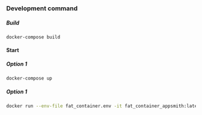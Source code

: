 ### Development command
##### Build
```
docker-compose build

```
#### Start
##### Option 1
```
docker-compose up
```
##### Option 1

```bash
docker run --env-file fat_container.env -it fat_container_appsmith:latest /bin/bash
```